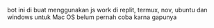 bot ini di buat menggunakan js work di replit, termux, nov, ubuntu dan windows untuk Mac OS belum pernah coba karna gapunya
